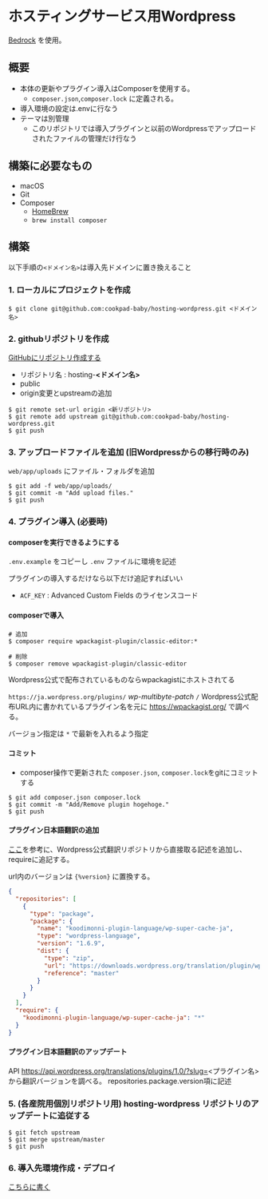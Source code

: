 # ホスティングサービス用Wordpress

[Bedrock](https://roots.io/bedrock/) を使用。

## 概要
* 本体の更新やプラグイン導入はComposerを使用する。
  * `composer.json`,`composer.lock` に定義される。
* 導入環境の設定は.envに行なう
* テーマは別管理
  * このリポジトリでは導入プラグインと以前のWordpressでアップロードされたファイルの管理だけ行なう

## 構築に必要なもの
* macOS
* Git
* Composer
  * [HomeBrew](https://brew.sh/index_ja)
  * `brew install composer`

## 構築
以下手順の`<ドメイン名>`は導入先ドメインに置き換えること

### 1. ローカルにプロジェクトを作成
```ShellSession
$ git clone git@github.com:cookpad-baby/hosting-wordpress.git <ドメイン名>
```

### 2. githubリポジトリを作成
[GitHubにリポジトリ作成する](https://github.com/organizations/cookpad-baby/repositories/new)
* リポジトリ名 : hosting-**<ドメイン名>**
* public
* origin変更とupstreamの追加

```ShellSession
$ git remote set-url origin <新リポジトリ>
$ git remote add upstream git@github.com:cookpad-baby/hosting-wordpress.git
$ git push
```

### 3. アップロードファイルを追加 (旧Wordpressからの移行時のみ)
`web/app/uploads` にファイル・フォルダを追加

```ShellSession
$ git add -f web/app/uploads/
$ git commit -m "Add upload files."
$ git push
```

### 4. プラグイン導入 (必要時)

#### composerを実行できるようにする
`.env.example` をコピーし `.env` ファイルに環境を記述

プラグインの導入するだけなら以下だけ追記すればいい
* `ACF_KEY` : Advanced Custom Fields のライセンスコード

#### composerで導入

```ShellSession
# 追加
$ composer require wpackagist-plugin/classic-editor:*

# 削除
$ composer remove wpackagist-plugin/classic-editor
```

Wordpress公式で配布されているものならwpackagistにホストされてる

`https://ja.wordpress.org/plugins/` *wp-multibyte-patch* `/`
Wordpress公式配布URL内に書かれているプラグイン名を元に https://wpackagist.org/ で調べる。

バージョン指定は `*` で最新を入れるよう指定

#### コミット
* composer操作で更新された `composer.json`, `composer.lock`をgitにコミットする

```ShellSession
$ git add composer.json composer.lock
$ git commit -m "Add/Remove plugin hogehoge."
$ git push
```

#### プラグイン日本語翻訳の追加
[ここ](https://github.com/wp-languages/wp-languages.github.io#manually-adding-any-language-zip-to-your-composerjson)を参考に、Wordpress公式翻訳リポジトリから直接取る記述を追加し、requireに追記する。

url内のバージョンは `{%version}` に置換する。

```json
{
  "repositories": [
    {
      "type": "package",
      "package": {
        "name": "koodimonni-plugin-language/wp-super-cache-ja",
        "type": "wordpress-language",
        "version": "1.6.9",
        "dist": {
          "type": "zip",
          "url": "https://downloads.wordpress.org/translation/plugin/wp-super-cache/{%version}/ja.zip",
          "reference": "master"
        }
      }
    }
  ],
  "require": {
    "koodimonni-plugin-language/wp-super-cache-ja": "*"
  }
}
```

#### プラグイン日本語翻訳のアップデート

API https://api.wordpress.org/translations/plugins/1.0/?slug=<プラグイン名> から翻訳バージョンを調べる。
repositories.package.version項に記述

### 5. (各産院用個別リポジトリ用) hosting-wordpress リポジトリのアップデートに追従する
```ShellSession
$ git fetch upstream
$ git merge upstream/master
$ git push
```

### 6. 導入先環境作成・デプロイ
[こちらに書く](https://github.com/cookpad-baby/BabyPad-ansible/wiki/Create-Wordpress-Host)
